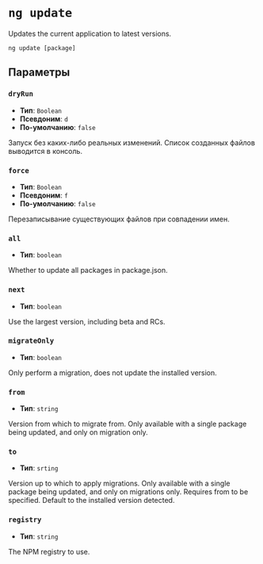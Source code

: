 # `ng update`

Updates the current application to latest versions.

```
ng update [package]
```

## Параметры

### `dryRun`

* **Тип**: `Boolean` 
* **Псевдоним**: `d`
* **По-умолчанию**: `false`

Запуск без каких-либо реальных изменений. Список созданных файлов выводится в консоль.


### `force`

* **Тип**: `Boolean` 
* **Псевдоним**: `f`
* **По-умолчанию**: `false`

Перезаписывание существующих файлов при совпадении имен.


### `all`

* **Тип**: `boolean`

Whether to update all packages in package.json.


### `next`

* **Тип**: `boolean`

Use the largest version, including beta and RCs.


### `migrateOnly`

* **Тип**: `boolean`

Only perform a migration, does not update the installed version.


### `from`

* **Тип**: `string`

Version from which to migrate from. Only available with a single package being updated, and only on migration only.


### `to`

* **Тип**: `srting`

Version up to which to apply migrations. Only available with a single package being updated, and only on migrations only. Requires from to be specified. Default to the installed version detected.


### `registry`

* **Тип**: `string`

The NPM registry to use.
